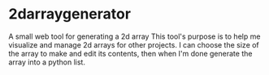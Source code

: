 # 2darraygenerator
A small web tool for generating a 2d array
This tool's purpose is to help me visualize and manage 2d arrays for other projects.
I can choose the size of the array to make and edit its contents, then when I'm done generate the array into a python list.

